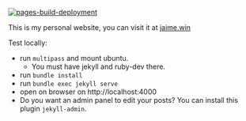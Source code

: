 [![pages-build-deployment](https://github.com/jaimejim/jaimejim.github.io/actions/workflows/pages/pages-build-deployment/badge.svg)](https://github.com/jaimejim/jaimejim.github.io/actions/workflows/pages/pages-build-deployment)

This is my personal website, you can visit it at [jaime.win](http://jaime.win)

Test locally:

- run `multipass` and mount ubuntu.
  - You must have jekyll and ruby-dev there.
- run `bundle install`
- run `bundle exec jekyll serve`
- open on browser on http://localhost:4000
- Do you want an admin panel to edit your posts? You can install this plugin `jekyll-admin`.
